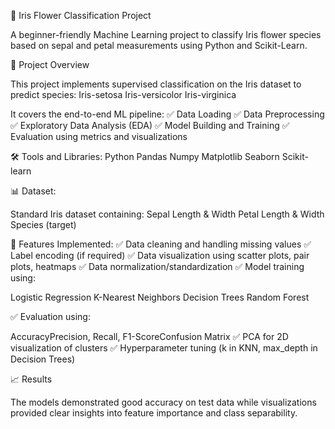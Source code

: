 
🌸 Iris Flower Classification Project

 A beginner-friendly Machine Learning project to classify Iris flower species based on sepal and petal measurements using Python and Scikit-Learn.


📌 Project Overview

This project implements supervised classification on the Iris dataset to predict species:
Iris-setosa
Iris-versicolor
Iris-virginica


It covers the end-to-end ML pipeline: 
✅ Data Loading
✅ Data Preprocessing
✅ Exploratory Data Analysis (EDA)
✅ Model Building and Training
✅ Evaluation using metrics and visualizations

🛠️ Tools and Libraries:
Python
Pandas
Numpy
Matplotlib
Seaborn
Scikit-learn

📊 Dataset:

Standard Iris dataset containing:
Sepal Length & Width
Petal Length & Width
Species (target)

🚀 Features Implemented:
✅ Data cleaning and handling missing values
✅ Label encoding (if required)
✅ Data visualization using scatter plots, pair plots, heatmaps
✅ Data normalization/standardization
✅ Model training using:

Logistic Regression
K-Nearest Neighbors
Decision Trees
Random Forest

✅ Evaluation using:

AccuracyPrecision, Recall, F1-ScoreConfusion Matrix
✅ PCA for 2D visualization of clusters
✅ Hyperparameter tuning (k in KNN, max_depth in Decision Trees)

📈 Results

The models demonstrated good accuracy on test data while visualizations provided clear insights into feature importance and class separability.

